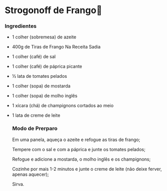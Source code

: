 # Strogonoff de Frango:chicken:



### Ingredientes



- 1 colher (sobremesa) de azeite

- 400g de Tiras de Frango Na Receita Sadia

- 1 colher (café) de sal

- 1 colher (café) de páprica picante

- ½ lata de tomates pelados

- 1 colher (sopa) de mostarda

- 1 colher (sopa) de molho inglês

- 1 xícara (chá) de champignons cortados ao meio

- 1 lata de creme de leite

  ### Modo de Prerparo

  Em uma panela, aqueça o azeite e refogue as tiras de frango;

  Tempere com o sal e com a páprica e junte os tomates pelados;

  Refogue e adicione a mostarda, o molho inglês e os champignons;

  Cozinhe por mais 1-2 minutos e junte o creme de leite (não deixe ferver, apenas aquecer);

  Sirva.



